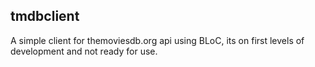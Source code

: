 ## tmdbclient

A simple client for themoviesdb.org api using BLoC, its on first levels of development and not ready for use.


